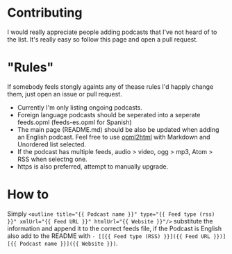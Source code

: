 # Contributing

I would really appreciate people adding podcasts that I've not heard of to the list. It's really easy so follow this page and open a pull request.

# "Rules"

If somebody feels stongly againts any of thease rules I'd happly change them, just open an issue or pull request.
- Currently I'm only listing ongoing podcasts.
- Foreign language podcasts should be seperated into a seperate feeds.opml (feeds-es.opml for Spanish)
- The main page (README.md) should be also be updated when adding an English podcast. Feel free to use [opml2html](https://github.com/Cj-Malone/opml2html) with Markdown and Unordered list selected.
- If the podcast has multiple feeds, audio > video, ogg > mp3, 	Atom > RSS when selectng one.
- https is also preferred, attempt to manually upgrade.

# How to

Simply `<outline title="{{ Podcast name }}" type="{{ Feed type (rss) }}" xmlUrl="{{ Feed URL }}" htmlUrl="{{ Website }}"/>` substitute the information and append it to the correct feeds file, if 
the Podcast is English also add to the README with `- [[{{ Feed type (RSS) }}]({{ Feed URL }})] [{{ Podcast name }}]({{ Website }})`.
